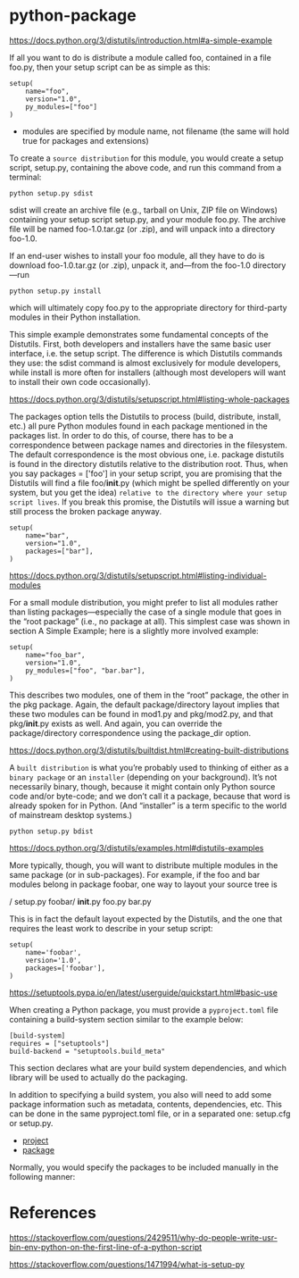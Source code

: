 # python-package

https://docs.python.org/3/distutils/introduction.html#a-simple-example

If all you want to do is distribute a module called foo, contained in a file foo.py, then your setup script can be as simple as this:

```
setup(
    name="foo",
    version="1.0",
    py_modules=["foo"]
)
```

-   modules are specified by module name, not filename (the same will hold true for packages and extensions)

To create a `source distribution` for this module, you would create a setup script, setup.py, containing the above code, and run this command from a terminal:

```python setup.py sdist```

sdist will create an archive file (e.g., tarball on Unix, ZIP file on Windows) containing your setup script setup.py, and your module foo.py. The archive file will be named foo-1.0.tar.gz (or .zip), and will unpack into a directory foo-1.0.

If an end-user wishes to install your foo module, all they have to do is download foo-1.0.tar.gz (or .zip), unpack it, and—from the foo-1.0 directory—run

```python setup.py install```

which will ultimately copy foo.py to the appropriate directory for third-party modules in their Python installation.

This simple example demonstrates some fundamental concepts of the Distutils. First, both developers and installers have the same basic user interface, i.e. the setup script. The difference is which Distutils commands they use: the sdist command is almost exclusively for module developers, while install is more often for installers (although most developers will want to install their own code occasionally).

https://docs.python.org/3/distutils/setupscript.html#listing-whole-packages

The packages option tells the Distutils to process (build, distribute, install, etc.) all pure Python modules found in each package mentioned in the packages list. In order to do this, of course, there has to be a correspondence between package names and directories in the filesystem. The default correspondence is the most obvious one, i.e. package distutils is found in the directory distutils relative to the distribution root. Thus, when you say packages = ['foo'] in your setup script, you are promising that the Distutils will find a file foo/__init__.py (which might be spelled differently on your system, but you get the idea) `relative to the directory where your setup script lives`. If you break this promise, the Distutils will issue a warning but still process the broken package anyway.

```
setup(
    name="bar",
    version="1.0",
    packages=["bar"],
)
```

https://docs.python.org/3/distutils/setupscript.html#listing-individual-modules

For a small module distribution, you might prefer to list all modules rather than listing packages—especially the case of a single module that goes in the “root package” (i.e., no package at all). This simplest case was shown in section A Simple Example; here is a slightly more involved example:

```
setup(
    name="foo_bar",
    version="1.0",
    py_modules=["foo", "bar.bar"],
)
```

This describes two modules, one of them in the “root” package, the other in the pkg package. Again, the default package/directory layout implies that these two modules can be found in mod1.py and pkg/mod2.py, and that pkg/__init__.py exists as well. And again, you can override the package/directory correspondence using the package_dir option.

https://docs.python.org/3/distutils/builtdist.html#creating-built-distributions

A `built distribution` is what you’re probably used to thinking of either as a `binary package` or an `installer` (depending on your background). It’s not necessarily binary, though, because it might contain only Python source code and/or byte-code; and we don’t call it a package, because that word is already spoken for in Python. (And “installer” is a term specific to the world of mainstream desktop systems.)

``` python setup.py bdist ```

https://docs.python.org/3/distutils/examples.html#distutils-examples

More typically, though, you will want to distribute multiple modules in the same package (or in sub-packages). For example, if the foo and bar modules belong in package foobar, one way to layout your source tree is

<root>/
    setup.py
    foobar/
        __init__.py
        foo.py
        bar.py

This is in fact the default layout expected by the Distutils, and the one that requires the least work to describe in your setup script:

```
setup(
    name='foobar',
    version='1.0',
    packages=['foobar'],
)
```

https://setuptools.pypa.io/en/latest/userguide/quickstart.html#basic-use


When creating a Python package, you must provide a `pyproject.toml` file containing a build-system section similar to the example below:

```
[build-system]
requires = ["setuptools"]
build-backend = "setuptools.build_meta"
```

This section declares what are your build system dependencies, and which library will be used to actually do the packaging.

In addition to specifying a build system, you also will need to add some package information such as metadata, contents, dependencies, etc. This can be done in the same pyproject.toml file, or in a separated one: setup.cfg or setup.py.

-   [project](./project.md)
-   [package](./package.md)


Normally, you would specify the packages to be included manually in the following manner:



# References
https://stackoverflow.com/questions/2429511/why-do-people-write-usr-bin-env-python-on-the-first-line-of-a-python-script

https://stackoverflow.com/questions/1471994/what-is-setup-py
